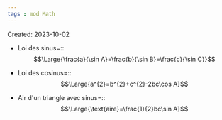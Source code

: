 ```yaml
---
tags : mod Math
---
```

Created: 2023-10-02

- Loi des sinus=::$$\Large{\frac{a}{\sin A}=\frac{b}{\sin B}=\frac{c}{\sin C}}$$
<!--SR:!2024-01-09,64,250-->
- Loi des cosinus=::$$\Large{a^{2}=b^{2}+c^{2}-2bc\cos A}$$
<!--SR:!2023-11-27,7,190-->

- Air d'un triangle avec sinus=::$$\Large{\text{aire}=\frac{1}{2}bc\sin A}$$
<!--SR:!2024-03-07,6,226-->
